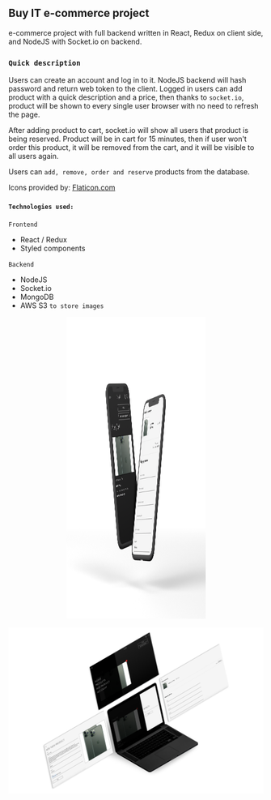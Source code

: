 ## Buy IT e-commerce project

e-commerce project with full backend written in React, Redux on client side, and NodeJS with Socket.io
on backend.

### `Quick description`

Users can create an account and log in to it. NodeJS backend will hash password and return web token to the client.
Logged in users can add product with a quick description and a price, then thanks to `socket.io`, product will be
shown to every single user browser with no need to refresh the page.

After adding product to cart, socket.io will show all users that product is being reserved. Product
will be in cart for 15 minutes, then if user won't order this product, it will be removed from the cart,
and it will be visible to all users again.

Users can `add, remove, order and reserve` products from the database.

Icons provided by: [Flaticon.com](https://www.flaticon.com/)

#### `Technologies used:`

`Frontend`

- React / Redux
- Styled components

`Backend`

- NodeJS
- Socket.io
- MongoDB
- AWS S3 `to store images`

<p align="center">
<img src="screenshots/buyIT_main.png" width="275" height="596">
</p>

<p align="center">
<img src="screenshots/buyIT_standard.png">
</p>
